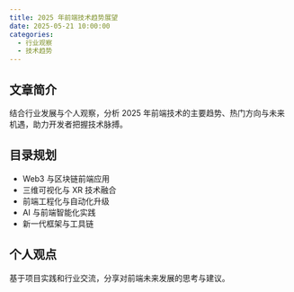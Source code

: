 ```yaml
---
title: 2025 年前端技术趋势展望
date: 2025-05-21 10:00:00
categories:
  - 行业观察
  - 技术趋势
---
```


## 文章简介

结合行业发展与个人观察，分析 2025 年前端技术的主要趋势、热门方向与未来机遇，助力开发者把握技术脉搏。

## 目录规划

- Web3 与区块链前端应用
- 三维可视化与 XR 技术融合
- 前端工程化与自动化升级
- AI 与前端智能化实践
- 新一代框架与工具链

## 个人观点

基于项目实践和行业交流，分享对前端未来发展的思考与建议。
